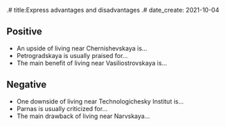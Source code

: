 .# title:Express advantages and disadvantages
.# date_create: 2021-10-04

## Positive

- An upside of living near Chernishevskaya is...
- Petrogradskaya is usually praised for...
- The main benefit of living near Vasiliostrovskaya is...

## Negative

- One downside of living near Technologichesky Institut is...
- Parnas is usually criticized for...
- The main drawback of living near Narvskaya...
